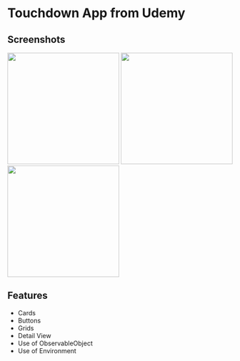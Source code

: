 # Touchdown App from Udemy

## Screenshots
<img src="https://github.com/user-attachments/assets/15a82d08-4c7e-4aba-91d9-1d727b85ae8b" width="250">
<img src="https://github.com/user-attachments/assets/140e82dd-f0b6-4aa2-8064-7c8205c9a457" width="250">
<img src="https://github.com/user-attachments/assets/83987d72-f228-474b-adab-64062f8ad2d6" width="250">

## Features
*  Cards
*  Buttons
*  Grids
*  Detail View
*  Use of ObservableObject
*  Use of Environment
